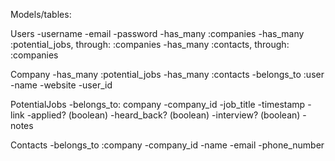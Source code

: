 Models/tables:

Users
-username
-email
-password
-has_many :companies
-has_many :potential_jobs, through: :companies
-has_many :contacts, through: :companies

Company
-has_many :potential_jobs
-has_many :contacts
-belongs_to :user
-name
-website
-user_id

PotentialJobs
-belongs_to: company
-company_id
-job_title
-timestamp
-link
-applied? (boolean)
-heard_back? (boolean)
-interview? (boolean)
-notes

Contacts
-belongs_to :company
-company_id
-name
-email
-phone_number
